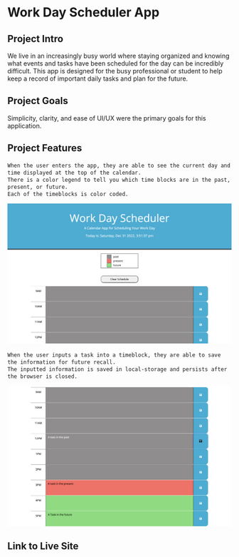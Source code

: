# Work Day Scheduler App

## Project Intro
We live in an increasingly busy world where staying organized and knowing what events and tasks have been scheduled for the day can be incredibly difficult. This app is designed for the busy professional or student to help keep a record of important daily tasks and plan for the future. 

## Project Goals
Simplicity, clarity, and ease of UI/UX were the primary goals for this application. 

## Project Features
```
When the user enters the app, they are able to see the current day and time displayed at the top of the calendar.
There is a color legend to tell you which time blocks are in the past, present, or future.
Each of the timeblocks is color coded. 
```
![Work Day Scheduler Landing Page](assets/landing-page.png)

```
When the user inputs a task into a timeblock, they are able to save the information for future recall.
The inputted information is saved in local-storage and persists after the browser is closed.
```
![Work Day Scheduler Input](assets/scheduler-input.png)

## Link to Live Site


